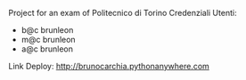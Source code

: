 Project for an exam of Politecnico di Torino
Credenziali Utenti:
- b@c brunleon
- m@c brunleon
- a@c brunleon

Link Deploy: http://brunocarchia.pythonanywhere.com

